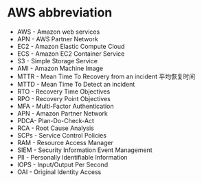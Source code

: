 # AWS abbreviation

* AWS - Amazon web services
* APN - AWS Partner Network 
* EC2 - Amazon Elastic Compute Cloud
* ECS - Amazon EC2 Container Service
* S3 - Simple Storage Service
* AMI - Amazon Machine Image
* MTTR - Mean Time To Recovery  from an incident 平均恢复时间
* MTTD - Mean Time To Detect an incident
* RTO - Recovery Time Objectives
* RPO - Recovery Point Objectives
* MFA - Multi-Factor Authentication
* APN - Amazon Partner Network
* PDCA- Plan-Do-Check-Act
* RCA - Root Cause Analysis   
* SCPs - Service Control Policies
* RAM - Resource Access Manager
* SIEM - Security Information Event Management
* PII - Personally Identifiable Information
* IOPS - Input/Output Per Second
* OAI - Original Identity Access
